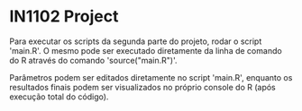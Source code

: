 # IN1102 Project
Para executar os scripts da segunda parte do projeto, rodar o script 'main.R'. O mesmo pode ser executado diretamente da linha de comando do R através do comando 'source("main.R")'.

Parâmetros podem ser editados diretamente no script 'main.R', enquanto os resultados finais podem ser visualizados no próprio console do R (após execução total do código).
